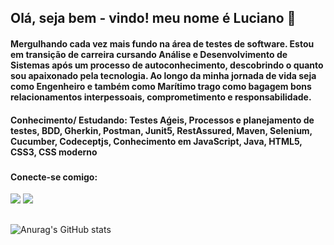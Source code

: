 
## Olá, seja bem - vindo! meu nome é Luciano 👋

#### Mergulhando cada vez mais fundo na área de testes de software. Estou em transição de carreira cursando Análise e Desenvolvimento de Sistemas após um processo de autoconhecimento, descobrindo o quanto sou apaixonado pela tecnologia. Ao longo da minha jornada de vida seja como Engenheiro e também como Marítimo  trago como bagagem bons relacionamentos interpessoais, comprometimento e responsabilidade.

#### Conhecimento/ Estudando:  Testes Aǵeis, Processos e planejamento de testes, BDD, Gherkin, Postman, Junit5, RestAssured, Maven, Selenium, Cucumber, Codeceptjs, Conhecimento em JavaScript, Java, HTML5, CSS3, CSS moderno

###

#### Conecte-se comigo:
<div>
  <a href="https://www.linkedin.com/in/lucianopalmeira/" target="_blanck"><img src="https://img.shields.io/badge/LinkedIn-0077B5?style=for-the-badge&logo=linkedin&logoColor=white"></a>
   <a href="(https://www.instagram.com/lucpalmeira/)" target="_blanck"><img src="https://img.shields.io/badge/Instagram-E4405F?style=for-the-badge&logo=instagram&logoColor=white"></a>
  
</div>


##

![Anurag's GitHub stats](https://github-readme-stats.vercel.app/api?username=lucpalmeira&show_icons=true&theme=merko)
##



            
          
          
